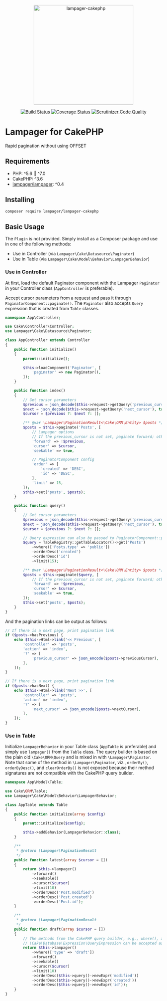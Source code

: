 <p align="center">
<img width="320" alt="lampager-cakephp" src="https://user-images.githubusercontent.com/1351893/31820647-42c45c7a-b5dd-11e7-9ac8-f1000e961662.png">
</p>
<p align="center">
<a href="https://travis-ci.com/lampager/lampager-cakephp"><img src="https://travis-ci.com/lampager/lampager-cakephp.svg?branch=master" alt="Build Status"></a>
<a href="https://coveralls.io/github/lampager/lampager-cakephp?branch=master"><img src="https://coveralls.io/repos/github/lampager/lampager-cakephp/badge.svg?branch=master" alt="Coverage Status"></a>
<a href="https://scrutinizer-ci.com/g/lampager/lampager-cakephp/?branch=master"><img src="https://scrutinizer-ci.com/g/lampager/lampager-cakephp/badges/quality-score.png?b=master" alt="Scrutinizer Code Quality"></a>
</p>

# Lampager for CakePHP

Rapid pagination without using OFFSET

## Requirements

- PHP: ^5.6 || ^7.0
- CakePHP: ^3.6
- [lampager/lampager](https://github.com/lampager/lampager): ^0.4

## Installing

```bash
composer require lampager/lampager-cakephp
```

## Basic Usage

The `Plugin` is not provided. Simply install as a Composer package and use in
one of the following methods:

- Use in Controller (via `Lampager\Cake\Datasource\Paginator`)
- Use in Table (via `Lampager\Cake\Model\Behavior\LampagerBehavior`)

### Use in Controller

At first, load the default Paginator component with the Lampager `Paginator` in your
Controller class (`AppController` is preferable).

Accept cursor parameters from a request and pass it through
`PaginatorComponent::paginate()`. The `Paginator` also accepts `Query`
expression that is created from `Table` classes.

```php
namespace App\Controller;

use Cake\Controller\Controller;
use Lampager\Cake\Datasource\Paginator;

class AppController extends Controller
{
    public function initialize()
    {
        parent::initialize();

        $this->loadComponent('Paginator', [
            'paginator' => new Paginator(),
        ]);
    }

    public function index()
    {
        // Get cursor parameters
        $previous = json_decode($this->request->getQuery('previous_cursor'), true);
        $next = json_decode($this->request->getQuery('next_cursor'), true);
        $cursor = $previous ?: $next ?: [];

        /** @var \Lampager\PaginationResult<\Cake\ORM\Entity> $posts */
        $posts = $this->paginate('Posts', [
            // Lampager options
            // If the previous_cursor is not set, paginate forward; otherwise backward
            'forward' => !$previous,
            'cursor' => $cursor,
            'seekable' => true,

            // PaginatorComponent config
            'order' => [
                'created' => 'DESC',
                'id' => 'DESC',
            ],
            'limit' => 15,
        ]);
        $this->set('posts', $posts);
    }

    public function query()
    {
        // Get cursor parameters
        $previous = json_decode($this->request->getQuery('previous_cursor'), true);
        $next = json_decode($this->request->getQuery('next_cursor'), true);
        $cursor = $previous ?: $next ?: [];

        // Query expression can also be passed to PaginatorComponent::paginate() as normal
        $query = TableRegistry::getTableLocator()->get('Posts')
            ->where(['Posts.type' => 'public'])
            ->orderDesc('created')
            ->orderDesc('id')
            ->limit(15);

        /** @var \Lampager\PaginationResult<\Cake\ORM\Entity> $posts */
        $posts = $this->paginate($query, [
            // If the previous_cursor is not set, paginate forward; otherwise backward
            'forward' => !$previous,
            'cursor' => $cursor,
            'seekable' => true,
        ]);
        $this->set('posts', $posts);
    }
}
```

And the pagination links can be output as follows:

```php
// If there is a next page, print pagination link
if ($posts->hasPrevious) {
    echo $this->Html->link('<< Previous', [
        'controller' => 'posts',
        'action' => 'index',
        '?' => [
            'previous_cursor' => json_encode($posts->previousCursor),
        ],
    ]);
}

// If there is a next page, print pagination link
if ($posts->hasNext) {
    echo $this->Html->link('Next >>', [
        'controller' => 'posts',
        'action' => 'index',
        '?' => [
            'next_cursor' => json_encode($posts->nextCursor),
        ],
    ]);
}
```

### Use in Table

Initialize `LampagerBehavior` in your Table class (`AppTable` is preferable)
and simply use `lampager()` from the `Table` class. The query builder is based
on the plain old `\Cake\ORM\Query` and is mixed in with `\Lampager\Paginator`.
Note that some of the method in `\Lampager\Paginator`, viz., `orderBy()`,
`orderByDesc()`, and `clearOrderBy()` is not exposed because their method
signatures are not compatible with the CakePHP query builder.

```php
namespace App\Model\Table;

use Cake\ORM\Table;
use Lampager\Cake\Model\Behavior\LampagerBehavior;

class AppTable extends Table
{
    public function initialize(array $config)
    {
        parent::initialize($config);

        $this->addBehavior(LampagerBehavior::class);
    }

    /**
     * @return \Lampager\PaginationResult
     */
    public function latest(array $cursor = [])
    {
        return $this->lampager()
            ->forward()
            ->seekable()
            ->cursor($cursor)
            ->limit(10)
            ->orderDesc('Post.modified')
            ->orderDesc('Post.created')
            ->orderDesc('Post.id');
    }

    /**
     * @return \Lampager\PaginationResult
     */
    public function draft(array $cursor = [])
    {
        // The methods from the CakePHP query builder, e.g., where(), are available.
        // \Cake\Database\Expression\QueryExpression can be accepted as well.
        return $this->lampager()
            ->where(['type' => 'draft'])
            ->forward()
            ->seekable()
            ->cursor($cursor)
            ->limit(10)
            ->orderDesc($this->query()->newExpr('modified'))
            ->orderDesc($this->query()->newExpr('created'))
            ->orderDesc($this->query()->newExpr('id'));
    }
}
```

